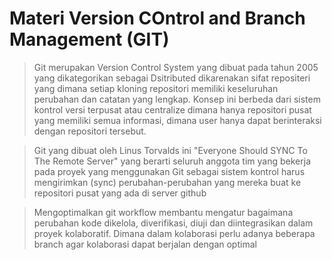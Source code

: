 # Materi Version COntrol and Branch Management (GIT)

> Git merupakan Version Control System yang dibuat pada tahun 2005 yang dikategorikan sebagai Dsitributed dikarenakan sifat repositeri yang dimana setiap kloning repositori memiliki keseluruhan perubahan dan catatan yang lengkap. Konsep ini berbeda dari sistem kontrol versi terpusat atau centralize dimana hanya repositori pusat yang memiliki semua informasi, dimana user hanya dapat berinteraksi dengan repositori tersebut.

> Git yang dibuat oleh Linus Torvalds ini "Everyone Should SYNC To The Remote Server" yang berarti seluruh anggota tim yang bekerja pada proyek yang menggunakan Git sebagai sistem kontrol harus mengirimkan (sync) perubahan-perubahan yang mereka buat ke repositori pusat yang ada di server github

> Mengoptimalkan git workflow membantu mengatur bagaimana perubahan kode dikelola, diverifikasi, diuji dan diintegrasikan dalam proyek kolaboratif. Dimana dalam kolaborasi perlu adanya beberapa branch agar kolaborasi dapat berjalan dengan optimal